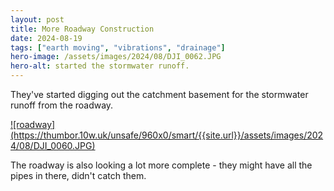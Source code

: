 ```yaml
---
layout: post
title: More Roadway Construction
date: 2024-08-19
tags: ["earth moving", "vibrations", "drainage"]
hero-image: /assets/images/2024/08/DJI_0062.JPG
hero-alt: started the stormwater runoff.
---
```

They've started digging out the catchment basement for the stormwater runoff from the roadway.

<a href="{{site.url}}/assets/images/2024/08/DJI_060.JPG">
![roadway](https://thumbor.10w.uk/unsafe/960x0/smart/{{site.url}}/assets/images/2024/08/DJI_0060.JPG)
</a>

The roadway is also looking a lot more complete - they might have all the pipes in there, didn't catch them.
